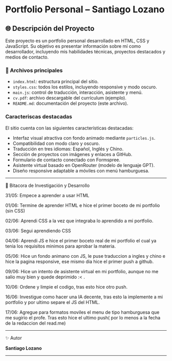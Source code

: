 # Portfolio Personal – Santiago Lozano

## 🌐 Descripción del Proyecto

Este proyecto es un portfolio personal desarrollado en HTML, CSS y JavaScript. Su objetivo es presentar información sobre mí como desarrollador, incluyendo mis habilidades técnicas, proyectos destacados y medios de contacto.

### 📁 Archivos principales

- `index.html`: estructura principal del sitio.
- `styles.css`: todos los estilos, incluyendo responsive y modo oscuro.
- `main.js`: control de traducción, interacción, asistente y menú.
- `cv.pdf`: archivo descargable del currículum (ejemplo).
- `README.md`: documentación del proyecto (este archivo).

### Caracteriscas destacadas
El sitio cuenta con las siguientes características destacadas:

- Interfaz visual atractiva con fondo animado mediante `particles.js`.
- Compatibilidad con modo claro y oscuro.
- Traducción en tres idiomas: Español, Inglés y Chino.
- Sección de proyectos con imágenes y enlaces a GitHub.
- Formulario de contacto conectado con Formspree.
- Asistente virtual basado en OpenRouter (modelo de lenguaje GPT).
- Diseño responsive adaptable a móviles con menú hamburguesa.

---

🧠 Bitacora de Investigación y Desarrollo

31/05:
  Empece a aprender a usar HTML

01/06:
  Termine de aprender HTML e hice el primer boceto de mi portfolio (sin CSS)

02/06:
  Aprendi CSS a la vez que integraba lo aprendido a mi portfolio.

03/06:
  Segui aprendiendo CSS 

04/06:
  Aprendi JS e hice el primer boceto real de mi portfolio el cual ya tenia los requisitos minimos para aprobar la materia.

05/06:
  Hice un fondo animano con JS, le puse traduccion a ingles y chino e hice la pagina responsive, ese mismo dia hice el primer push a github.

09/06:
  Hice un intento de asistente virtual en mi portfolio, aunque no me salio muy bien y quede deprimido :< .

10/06: 
  Ordene y limpie el codigo, tras esto hice otro push. 

16/06: 
  Investigue como hacer una IA decente, tras esto la implemente a mi portfolio y por ultimo separe el JS  del HTML.

17/06:
  Agregue para formatos moviles el menu de tipo hamburguesa que me sugirio el profe. Tras esto hice el ultimo push( por lo menos a la fecha de la redaccion del read.me)




---

✨ Autor

**Santiago Lozano**

---
